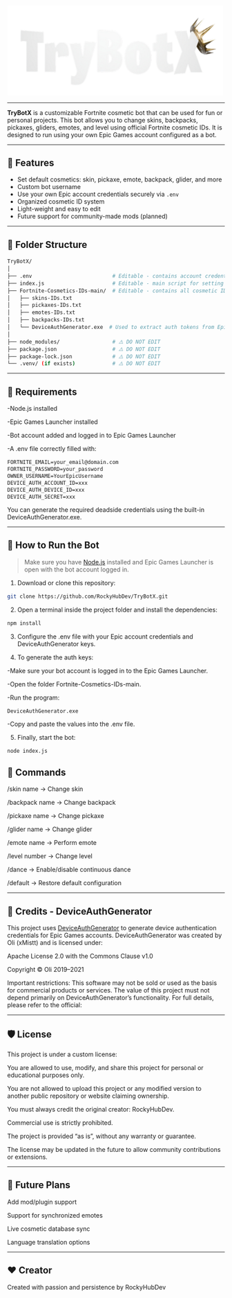 <p align="left">
  <img src="assets/Logo-L.png" alt="TryBotX" width="500">
</p>

---

**TryBotX** is a customizable Fortnite cosmetic bot that can be used for fun or personal projects. This bot allows you to change skins, backpacks, pickaxes, gliders, emotes, and level using official Fortnite cosmetic IDs. It is designed to run using your own Epic Games account configured as a bot.

---

## 🔧 Features

- Set default cosmetics: skin, pickaxe, emote, backpack, glider, and more
- Custom bot username
- Use your own Epic account credentials securely via `.env`
- Organized cosmetic ID system
- Light-weight and easy to edit
- Future support for community-made mods (planned)

---

## 📁 Folder Structure

```bash
TryBotX/
│
├── .env                          # Editable - contains account credentials and bot owner info
├── index.js                      # Editable - main script for setting default cosmetics
├── Fortnite-Cosmetics-IDs-main/  # Editable - contains all cosmetic IDs and a token generator
│   ├── skins-IDs.txt
│   ├── pickaxes-IDs.txt
│   ├── emotes-IDs.txt
│   ├── backpacks-IDs.txt
│   └── DeviceAuthGenerator.exe  # Used to extract auth tokens from Epic Games Launcher
│
├── node_modules/                 # ⚠️ DO NOT EDIT
├── package.json                  # ⚠️ DO NOT EDIT
├── package-lock.json             # ⚠️ DO NOT EDIT
└── .venv/ (if exists)            # ⚠️ DO NOT EDIT
```

---

## 🧪 Requirements

 -Node.js installed

 -Epic Games Launcher installed

 -Bot account added and logged in to Epic Games Launcher

 -A .env file correctly filled with:

```env
FORTNITE_EMAIL=your_email@domain.com
FORTNITE_PASSWORD=your_password
OWNER_USERNAME=YourEpicUsername
DEVICE_AUTH_ACCOUNT_ID=xxx
DEVICE_AUTH_DEVICE_ID=xxx
DEVICE_AUTH_SECRET=xxx
```

You can generate the required deadside credentials using the built-in DeviceAuthGenerator.exe.

---

## 🚀 How to Run the Bot

> Make sure you have [Node.js](https://nodejs.org/) installed and Epic Games Launcher is open with the bot account logged in.

1. Download or clone this repository:
```bash
git clone https://github.com/RockyHubDev/TryBotX.git
```

2. Open a terminal inside the project folder and install the dependencies:

 ```bash
 npm install
```

3. Configure the .env file with your Epic account credentials and DeviceAuthGenerator keys.

4. To generate the auth keys:

 -Make sure your bot account is logged in to the Epic Games Launcher.

 -Open the folder Fortnite-Cosmetics-IDs-main.

 -Run the program:
 
    DeviceAuthGenerator.exe
 
 -Copy and paste the values into the .env file.

5. Finally, start the bot:

```bash
node index.js
```

## 🤖 Commands 

/skin name → Change skin

/backpack name → Change backpack

/pickaxe name → Change pickaxe

/glider name → Change glider

/emote name → Perform emote

/level number → Change level

/dance → Enable/disable continuous dance

/default → Restore default configuration


---

## 📜 Credits - DeviceAuthGenerator
This project uses [DeviceAuthGenerator](https://github.com/xMistt/DeviceAuthGenerator) to generate device authentication credentials for Epic Games accounts.
DeviceAuthGenerator was created by Oli (xMistt) and is licensed under:

Apache License 2.0 with the Commons Clause v1.0

Copyright © Oli 2019–2021

Important restrictions:
This software may not be sold or used as the basis for commercial products or services. The value of this project must not depend primarily on DeviceAuthGenerator’s functionality.
For full details, please refer to the official:

---

## 🛡️ License
This project is under a custom license:

You are allowed to use, modify, and share this project for personal or educational purposes only.

You are not allowed to upload this project or any modified version to another public repository or website claiming ownership.

You must always credit the original creator: RockyHubDev.

Commercial use is strictly prohibited.

The project is provided “as is”, without any warranty or guarantee.

The license may be updated in the future to allow community contributions or extensions.

---

## 🚀 Future Plans
Add mod/plugin support

Support for synchronized emotes

Live cosmetic database sync

Language translation options

---

## ❤️ Creator
Created with passion and persistence by RockyHubDev
